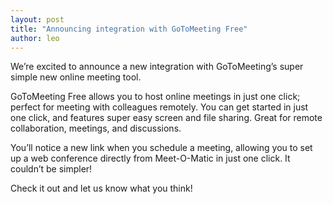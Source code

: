 ```yaml
---
layout: post
title: "Announcing integration with GoToMeeting Free"
author: leo
---
```


We’re excited to announce a new integration with GoToMeeting’s super simple new
online meeting tool.

GoToMeeting Free allows you to host online meetings in just one click; perfect
for meeting with colleagues remotely. You can get started in just one click,
and features super easy screen and file sharing. Great for remote
collaboration, meetings, and discussions.

You’ll notice a new link when you schedule a meeting, allowing you to set up a
web conference directly from Meet-O-Matic in just one click. It couldn’t be
simpler!

Check it out and let us know what you think!
